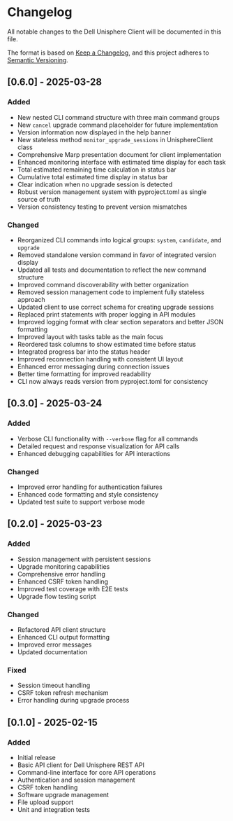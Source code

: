 # Changelog

All notable changes to the Dell Unisphere Client will be documented in this file.

The format is based on [Keep a Changelog](https://keepachangelog.com/en/1.0.0/),
and this project adheres to [Semantic Versioning](https://semver.org/spec/v2.0.0.html).

## [0.6.0] - 2025-03-28

### Added
- New nested CLI command structure with three main command groups
- New `cancel` upgrade command placeholder for future implementation
- Version information now displayed in the help banner
- New stateless method `monitor_upgrade_sessions` in UnisphereClient class
- Comprehensive Marp presentation document for client implementation
- Enhanced monitoring interface with estimated time display for each task
- Total estimated remaining time calculation in status bar
- Cumulative total estimated time display in status bar
- Clear indication when no upgrade session is detected
- Robust version management system with pyproject.toml as single source of truth
- Version consistency testing to prevent version mismatches

### Changed
- Reorganized CLI commands into logical groups: `system`, `candidate`, and `upgrade`
- Removed standalone version command in favor of integrated version display
- Updated all tests and documentation to reflect the new command structure
- Improved command discoverability with better organization
- Removed session management code to implement fully stateless approach
- Updated client to use correct schema for creating upgrade sessions
- Replaced print statements with proper logging in API modules
- Improved logging format with clear section separators and better JSON formatting
- Improved layout with tasks table as the main focus
- Reordered task columns to show estimated time before status
- Integrated progress bar into the status header
- Improved reconnection handling with consistent UI layout
- Enhanced error messaging during connection issues
- Better time formatting for improved readability
- CLI now always reads version from pyproject.toml for consistency

## [0.3.0] - 2025-03-24

### Added
- Verbose CLI functionality with `--verbose` flag for all commands
- Detailed request and response visualization for API calls
- Enhanced debugging capabilities for API interactions

### Changed
- Improved error handling for authentication failures
- Enhanced code formatting and style consistency
- Updated test suite to support verbose mode

## [0.2.0] - 2025-03-23

### Added
- Session management with persistent sessions
- Upgrade monitoring capabilities
- Comprehensive error handling
- Enhanced CSRF token handling
- Improved test coverage with E2E tests
- Upgrade flow testing script

### Changed
- Refactored API client structure
- Enhanced CLI output formatting
- Improved error messages
- Updated documentation

### Fixed
- Session timeout handling
- CSRF token refresh mechanism
- Error handling during upgrade process

## [0.1.0] - 2025-02-15

### Added
- Initial release
- Basic API client for Dell Unisphere REST API
- Command-line interface for core API operations
- Authentication and session management
- CSRF token handling
- Software upgrade management
- File upload support
- Unit and integration tests
